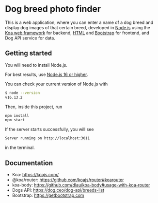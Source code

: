 # Dog breed photo finder

This is a web application, where you can enter a name of a dog breed and display dog images of that certain breed, developed in [Node.js](https://nodejs.org/en/about/) using the [Koa web framework](https://koajs.com/) for backend, [HTML](https://developer.mozilla.org/en-US/docs/Web/HTML) and [Bootstrap](https://getbootstrap.com) for frontend, and Dog API service for data.

## Getting started

You will need to install Node.js.

For best results, use [Node.js 16 or higher](https://nodejs.org/).

You can check your current version of Node.js with

```sh
$ node --version
v16.13.2
```

Then, inside this project, run

```sh
npm install
npm start
```

If the server starts successfully, you will see

```sh
Server running on http://localhost:3011
```

in the terminal.

## Documentation

- Koa: https://koajs.com/
- @koa/router: https://github.com/koajs/router#koarouter
- koa-body: https://github.com/dlau/koa-body#usage-with-koa-router
- Dogs API: https://dog.ceo/dog-api/breeds-list
- Bootstrap: https://getbootstrap.com
